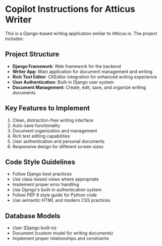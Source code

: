 # Copilot Instructions for Atticus Writer

<!-- Use this file to provide workspace-specific custom instructions to Copilot. For more details, visit https://code.visualstudio.com/docs/copilot/copilot-customization#_use-a-githubcopilotinstructionsmd-file -->

This is a Django-based writing application similar to Atticus.io. The project includes:

## Project Structure
- **Django Framework**: Web framework for the backend
- **Writer App**: Main application for document management and writing
- **Rich Text Editor**: CKEditor integration for enhanced writing experience
- **User Authentication**: Built-in Django user system
- **Document Management**: Create, edit, save, and organize writing documents

## Key Features to Implement
1. Clean, distraction-free writing interface
2. Auto-save functionality
3. Document organization and management
4. Rich text editing capabilities
5. User authentication and personal documents
6. Responsive design for different screen sizes

## Code Style Guidelines
- Follow Django best practices
- Use class-based views where appropriate
- Implement proper error handling
- Use Django's built-in authentication system
- Follow PEP 8 style guide for Python code
- Use semantic HTML and modern CSS practices

## Database Models
- User (Django built-in)
- Document (custom model for writing documents)
- Implement proper relationships and constraints
